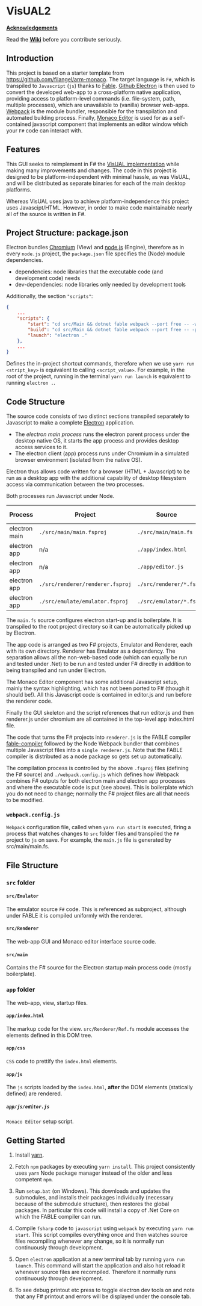 # VisUAL2

[**Acknowledgements**](https://github.com/ImperialCollegeLondon/Visual2/wiki/Acknowledgements)

Read the [**Wiki**](https://github.com/ImperialCollegeLondon/Visual2/wiki) before you contribute seriously.


## Introduction

This project is based on a starter template from https://github.com/filangel/arm-monaco.
The target language is `F#`, which is transpiled to `Javascript` (`js`) thanks to [Fable](https://fable.io).
[Github Electron](https://electronjs.org/) is then used to convert the developed web-app to a cross-platform native application,
providing access to platform-level commands (i.e. file-system, path, multiple processes), which are unavailable to
(vanilla) browser web-apps.
[Webpack](https://webpack.js.org/) is the module bundler, responsible for the transpilation and automated building process.
Finally, [Monaco Editor](https://microsoft.github.io/monaco-editor/) is used for as a self-contained javascript component that implements an editor window which your `F#` code can interact with.

## Features

This GUI seeks to reimplement in F# the [VisUAL implementation](https://salmanarif.bitbucket.io/visual/) while making many improvements and changes.  The code in this project is designed to be platform-independent with minimal hassle, as was VisUAL, and will be distributed as separate binaries for each of the main desktop platforms.

Whereas VisUAL uses java to achieve platform-independence this project uses Javascipt/HTML. However, in order to make code maintainable nearly all of the source is written in F#.




## Project Structure: package.json

Electron bundles [Chromium](https://www.chromium.org/) (View) and [node.js](https://nodejs.org/en/) (Engine),
therefore as in every `node.js` project, the `package.json` file specifies the (Node) module dependencies.

* dependencies: node libraries that the executable code (and development code) needs
* dev-dependencies: node libraries only needed by development tools


Additionally, the section `"scripts"`:

```json
{
    ...
    "scripts": {
        "start": "cd src/Main && dotnet fable webpack --port free -- -w --config webpack.config.js",
        "build": "cd src/Main && dotnet fable webpack --port free -- -p --config webpack.config.js",
        "launch": "electron ."
    },
    ...
}
```

Defines the in-project shortcut commands, therefore when we use `yarn run <stript_key>` is equivalent
to calling `<script_value>`. For example, in the root of the project, running in the terminal
`yarn run launch` is equivalent to running `electron .`.

## Code Structure

The source code consists of two distinct sections transpiled separately to Javascript to make a complete [Electron](https://electronjs.org/) application.

* The *electron main process* runs the electron parent process under the desktop native OS, it starts the app process and provides desktop access services to it. 
* The electron client (app) process runs under Chromium in a simulated browser environment (isolated from the native OS). 

Electron thus allows code written for a browser (HTML + Javascript) to be run as a desktop app with the additional capability of desktop filesystem access via communication between the two processes.

Both processes run Javascript under Node.

| Process | Project | Source | Executable Code|
|----------|-----------|-------|----------|
| electron main| `./src/main/main.fsproj` | `./src/main/main.fs` | `./main.js`|
| electron app |  n/a |  `./app/index.html` | (no change)|
| electron app | n/a | `./app/editor.js` | (no change)|
| electron app | `./src/renderer/renderer.fsproj`| `./src/renderer/*.fs` | `renderer.js`|
| electron app | `./src/emulate/emulator.fsproj` | `./src/emulator/*.fs` | `renderer.js`|

The `main.fs` source configures electron start-up and is boilerplate. It is transpiled to the root project directory so it can be automatically picked up by Electron.

The app code is arranged as two F# projects, Emulator and Renderer, each with its own directory. Renderer has Emulator as a dependency. The separation allows all the non-web-based code (which can equally be run and tested under .Net) to be run and tested under F# directly in addition to being transpiled and run under Electron.

The Monaco Editor component has some additional Javascript setup, mainly the syntax highlighting, which has not been ported to F# (though it should be!). All this Javascript code is contained in editor.js and run before the renderer code.

Finally the GUI skeleton and the script references that run editor.js and then renderer.js under chromium are all contained in the top-level app index.html file.

The code that turns the F# projects into `renderer.js` is the FABLE compiler [fable-compiler](http://fable.io/) followed by the Node Webpack bundler that combines multiple Javascript files into a `single renderer.js`. Note that the FABLE compiler is distributed as a node package so gets set up automatically.

The compilation process is controlled by the above `.fsproj` files (defining the F# source) and `./webpack.config.js` which defines how Webpack combines F# outputs for both electron main and electron app processes and where the executable code is put (see above). This is boilerplate which you do not need to change; normally the F# project files are all that needs to be modified.





### `webpack.config.js`

`Webpack` configuration file, called when `yarn run start` is executed, firing a process that watches changes
to `src` folder files and transpiled the `F#` project to `js` on save.
For example, the `main.js` file is generated by src/main/main.fs.

## File Structure

### `src` folder

#### `src/Emulator`

The emulator source `F#` code. This is referenced as subproject, although under FABLE it is compiled uniformly with the renderer.

#### `src/Renderer`

The web-app GUI and Monaco editor interface source code.

#### `src/main`

Contains the F# source for the Electron startup main process code (mostly boilerplate).



### `app` folder

The web-app, view, startup files.

#### `app/index.html`

The markup code for the view.
`src/Renderer/Ref.fs` module accesses the elements defined in this DOM tree.

#### `app/css`

`CSS` code to prettify the `index.html` elements.

#### `app/js`

The `js` scripts loaded by the `index.html`, **after** the DOM elements (statically defined) are rendered.

##### `app/js/editor.js`

`Monaco Editor` setup script.

## Getting Started

1. Install [yarn](https://yarnpkg.com/lang/en/docs/install/).

1. Fetch `npm` packages by executing `yarn install`. This project consistently uses `yarn` Node package manager instead of the older and less competent `npm`.

2. Run `setup.bat` (on Windows). This downloads and updates the submodules, and installs their packages individually (necessary because of the submodule structure), then restores the global packages. In particular this code will install a copy of .Net Core on which the FABLE compiler can run.

3. Compile `fsharp` code to `javascript` using `webpack` by executing `yarn run start`. This script compiles everything once and then watches source files recompiling whenever any change, so it is normally run continuously through development.

4. Open `electron` application at a new terminal tab by running `yarn run launch`. This command will start the application and also hot reload it whenever source files are recompiled. Therefore it normally runs continuously through development.

5. To see debug printout etc press <F12> to toggle electron dev tools on and note that any F# printout and errors will be displayed under the console tab.
